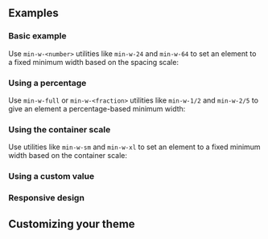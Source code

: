 <ApiTable
  rows=
/>

## Examples

### Basic example

Use `min-w-<number>` utilities like `min-w-24` and `min-w-64` to set an element to a fixed minimum width based on the spacing scale:

### Using a percentage

Use `min-w-full` or `min-w-<fraction>` utilities like `min-w-1/2` and `min-w-2/5` to give an element a percentage-based minimum width:

### Using the container scale

Use utilities like `min-w-sm` and `min-w-xl` to set an element to a fixed minimum width based on the container scale:

### Using a custom value

### Responsive design

## Customizing your theme